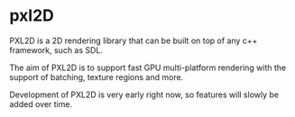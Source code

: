 # pxl2D
PXL2D is a 2D rendering library that can be built on top of any c++ framework, such as SDL.

The aim of PXL2D is to support fast GPU multi-platform rendering with the support of batching, texture regions and more.

Development of PXL2D is very early right now, so features will slowly be added over time.
